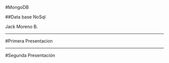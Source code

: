 #MongoDB

##Data base NoSql


Jack Moreno B.

---
#Primera Presentacion



---
#Segunda Presentación

